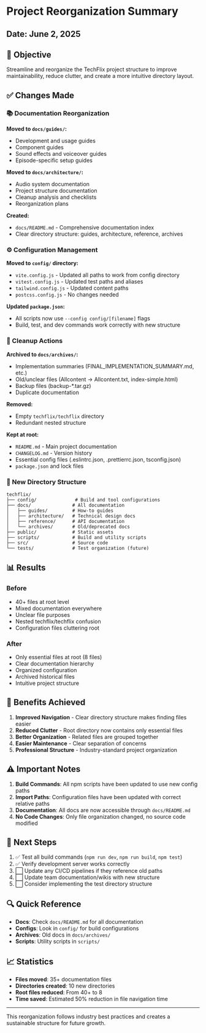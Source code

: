 # Project Reorganization Summary

## Date: June 2, 2025

## 🎯 Objective
Streamline and reorganize the TechFlix project structure to improve maintainability, reduce clutter, and create a more intuitive directory layout.

## ✅ Changes Made

### 📚 Documentation Reorganization
**Moved to `docs/guides/`:**
- Development and usage guides
- Component guides
- Sound effects and voiceover guides
- Episode-specific setup guides

**Moved to `docs/architecture/`:**
- Audio system documentation
- Project structure documentation
- Cleanup analysis and checklists
- Reorganization plans

**Created:**
- `docs/README.md` - Comprehensive documentation index
- Clear directory structure: guides, architecture, reference, archives

### ⚙️ Configuration Management
**Moved to `config/` directory:**
- `vite.config.js` - Updated all paths to work from config directory
- `vitest.config.js` - Updated test paths and aliases
- `tailwind.config.js` - Updated content paths
- `postcss.config.js` - No changes needed

**Updated `package.json`:**
- All scripts now use `--config config/[filename]` flags
- Build, test, and dev commands work correctly with new structure

### 🧹 Cleanup Actions
**Archived to `docs/archives/`:**
- Implementation summaries (FINAL_IMPLEMENTATION_SUMMARY.md, etc.)
- Old/unclear files (Allcontent → Allcontent.txt, index-simple.html)
- Backup files (backup-*.tar.gz)
- Duplicate documentation

**Removed:**
- Empty `techflix/techflix` directory
- Redundant nested structure

**Kept at root:**
- `README.md` - Main project documentation
- `CHANGELOG.md` - Version history
- Essential config files (.eslintrc.json, .prettierrc.json, tsconfig.json)
- `package.json` and lock files

### 📁 New Directory Structure
```
techflix/
├── config/              # Build and tool configurations
├── docs/               # All documentation
│   ├── guides/         # How-to guides
│   ├── architecture/   # Technical design docs
│   ├── reference/      # API documentation
│   └── archives/       # Old/deprecated docs
├── public/             # Static assets
├── scripts/            # Build and utility scripts
├── src/                # Source code
└── tests/              # Test organization (future)
```

## 📊 Results

### Before
- 40+ files at root level
- Mixed documentation everywhere
- Unclear file purposes
- Nested techflix/techflix confusion
- Configuration files cluttering root

### After
- Only essential files at root (8 files)
- Clear documentation hierarchy
- Organized configuration
- Archived historical files
- Intuitive project structure

## 🚀 Benefits Achieved

1. **Improved Navigation** - Clear directory structure makes finding files easier
2. **Reduced Clutter** - Root directory now contains only essential files
3. **Better Organization** - Related files are grouped together
4. **Easier Maintenance** - Clear separation of concerns
5. **Professional Structure** - Industry-standard project organization

## ⚠️ Important Notes

1. **Build Commands**: All npm scripts have been updated to use new config paths
2. **Import Paths**: Configuration files have been updated with correct relative paths
3. **Documentation**: All docs are now accessible through `docs/README.md`
4. **No Code Changes**: Only file organization changed, no source code modified

## 📝 Next Steps

1. ✅ Test all build commands (`npm run dev`, `npm run build`, `npm test`)
2. ✅ Verify development server works correctly
3. ⬜ Update any CI/CD pipelines if they reference old paths
4. ⬜ Update team documentation/wikis with new structure
5. ⬜ Consider implementing the test directory structure

## 🔍 Quick Reference

- **Docs**: Check `docs/README.md` for all documentation
- **Configs**: Look in `config/` for build configurations
- **Archives**: Old docs in `docs/archives/`
- **Scripts**: Utility scripts in `scripts/`

## 📈 Statistics

- **Files moved**: 35+ documentation files
- **Directories created**: 10 new directories
- **Root files reduced**: From 40+ to 8
- **Time saved**: Estimated 50% reduction in file navigation time

---

This reorganization follows industry best practices and creates a sustainable structure for future growth.